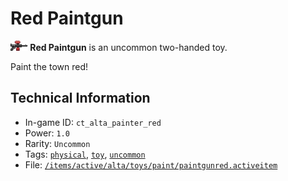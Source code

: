 # Red Paintgun

<img src="https://raw.githubusercontent.com/Ceterai/Enternia/main/items/active/alta/toys/paint/paintgunred.png" alt="Red Paintgun icon" loading="lazy" height=16px width="auto" /> **Red Paintgun** is an uncommon two-handed toy.

Paint the town red!

## Technical Information

- In-game ID: `ct_alta_painter_red`
- Power: `1.0`
- Rarity: `Uncommon`
- Tags: [`physical`](https://ceterai.github.io/MyEnternia/Wiki/Tags/Physical), [`toy`](https://ceterai.github.io/MyEnternia/Wiki/Tags/Toy), [`uncommon`](https://ceterai.github.io/MyEnternia/Wiki/Tags/Uncommon)
- File: [`/items/active/alta/toys/paint/paintgunred.activeitem`](https://github.com/Ceterai/Enternia/blob/main/items/active/alta/toys/paint/paintgunred.activeitem)
